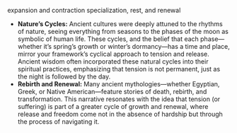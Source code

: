 expansion and contraction
specialization, rest, and renewal



- **Nature’s Cycles:** Ancient cultures were deeply attuned to the rhythms of nature, seeing everything from seasons to the phases of the moon as symbolic of human life. These cycles, and the belief that each phase—whether it’s spring’s growth or winter’s dormancy—has a time and place, mirror your framework’s cyclical approach to tension and release. Ancient wisdom often incorporated these natural cycles into their spiritual practices, emphasizing that tension is not permanent, just as the night is followed by the day.
- **Rebirth and Renewal:** Many ancient mythologies—whether Egyptian, Greek, or Native American—feature stories of death, rebirth, and transformation. This narrative resonates with the idea that tension (or suffering) is part of a greater cycle of growth and renewal, where release and freedom come not in the absence of hardship but through the process of navigating it.
